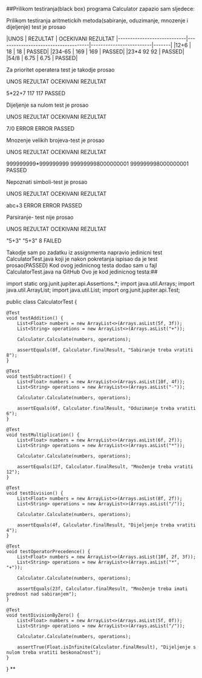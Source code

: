 ##Prilikom testiranja(black box) programa Calculator zapazio sam sljedece:

Prilikom testiranja aritmetickih metoda(sabiranje, oduzimanje, mnozenje i dijeljenje) test je prosao


|UNOS                        | REZULTAT                            | OCEKIVANI REZULTAT
|----------------------------|-------------------------------------|-------------------------|-------|
|12+6                        |     18                              |          18             | PASSED|
|234-65                      |     169                             |    169                  | PASSED|
|23*4                              92                                        92              | PASSED|
|54/8                        |     6.75                            |        6.75             | PASSED|

Za prioritet operatera test je takodje prosao

 UNOS                          REZULTAT                             OCEKIVANI REZULTAT

5*22+7                           117                                       117                 PASSED

Dijeljenje sa nulom test je prosao

UNOS                           REZULTAT                            OCEKIVANI REZULTAT

7/0                              ERROR                                  ERROR                  PASSED

Mnozenje velikih brojeva-test je prosao

UNOS                           REZULTAT                            OCEKIVANI REZULTAT

999999999*999999999             999999998000000001                  999999998000000001         PASSED

Nepoznati simboli-test je prosao

UNOS                           REZULTAT                            OCEKIVANI REZULTAT

abc+3                           ERROR                                   ERROR                  PASSED

Parsiranje- test nije prosao

UNOS                          REZULTAT                             OCEKIVANI REZULTAT

"5+3"                           "5+3"                                     8                    FAILED



Takodje sam po zadatku iz assignmenta napravio jedinicni test CalculatorTest.java koji je nakon pokretanja ispisao da je test prosao(PASSED)
Kod ovog jedinicnog testa dodao sam u fajl CalculatorTest.java na GitHub
Ovo je kod jedinicnog testa:##


import static org.junit.jupiter.api.Assertions.*;
import java.util.Arrays;
import java.util.ArrayList;
import java.util.List;
import org.junit.jupiter.api.Test;

public class CalculatorTest {

    @Test
    void testAddition() {
        List<Float> numbers = new ArrayList<>(Arrays.asList(5f, 3f));
        List<String> operations = new ArrayList<>(Arrays.asList("+"));

        Calculator.Calculate(numbers, operations);
        
        assertEquals(8f, Calculator.finalResult, "Sabiranje treba vratiti 8");
    }

    @Test
    void testSubtraction() {
        List<Float> numbers = new ArrayList<>(Arrays.asList(10f, 4f));
        List<String> operations = new ArrayList<>(Arrays.asList("-"));

        Calculator.Calculate(numbers, operations);

        assertEquals(6f, Calculator.finalResult, "Oduzimanje treba vratiti 6");
    }

    @Test
    void testMultiplication() {
        List<Float> numbers = new ArrayList<>(Arrays.asList(6f, 2f));
        List<String> operations = new ArrayList<>(Arrays.asList("*"));

        Calculator.Calculate(numbers, operations);
        
        assertEquals(12f, Calculator.finalResult, "Množenje treba vratiti 12");
    }

    @Test
    void testDivision() {
        List<Float> numbers = new ArrayList<>(Arrays.asList(8f, 2f));
        List<String> operations = new ArrayList<>(Arrays.asList("/"));

        Calculator.Calculate(numbers, operations);
        
        assertEquals(4f, Calculator.finalResult, "Dijeljenje treba vratiti 4");
    }

    @Test
    void testOperatorPrecedence() {
        List<Float> numbers = new ArrayList<>(Arrays.asList(10f, 2f, 3f));
        List<String> operations = new ArrayList<>(Arrays.asList("*", "+"));

        Calculator.Calculate(numbers, operations);
        
        assertEquals(23f, Calculator.finalResult, "Množenje treba imati prednost nad sabiranjem");
    }

    @Test
    void testDivisionByZero() {
        List<Float> numbers = new ArrayList<>(Arrays.asList(5f, 0f));
        List<String> operations = new ArrayList<>(Arrays.asList("/"));

        Calculator.Calculate(numbers, operations);
        
        assertTrue(Float.isInfinite(Calculator.finalResult), "Dijeljenje s nulom treba vratiti beskonačnost");
    }
} **
